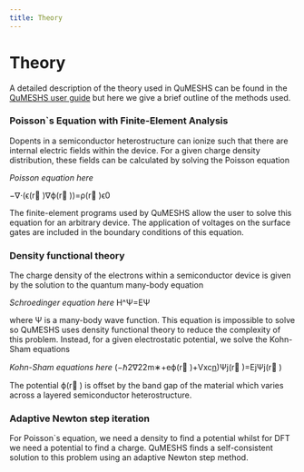 ```yaml
---
title: Theory
---
```


# Theory

A detailed description of the theory used in QuMESHS can be found
in the [QuMESHS user guide]() but here we give a brief outline of the
methods used.

### Poisson`s Equation with Finite-Element Analysis

Dopents in a semiconductor heterostructure can ionize such that there 
are internal electric fields within the device.  For a given charge 
density distribution, these fields can be calculated by solving the
Poisson equation

*Poisson equation here*

−∇⋅(ϵ(r⃗ )∇ϕ(r⃗ ))=ρ(r⃗ )ϵ0

The finite-element programs used by QuMESHS allow the user to solve 
this equation for an arbitrary device.  The application of voltages 
on the surface gates are included in the boundary conditions of this 
equation.

### Density functional theory

The charge density of the electrons within a semiconductor device is 
given by the solution to the quantum many-body equation

*Schroedinger equation here*
H^Ψ=EΨ

where Ψ is a many-body wave function.  This equation is impossible 
to solve so QuMESHS uses density functional theory to reduce the 
complexity of this problem.  Instead, for a given electrostatic 
potential, we solve the Kohn-Sham equations

*Kohn-Sham equations here*
(−ℏ2∇22m∗+eϕ(r⃗ )+Vxc[n](r⃗ ))Ψj(r⃗ )=EjΨj(r⃗ )

The potential ϕ(r⃗ ) is offset by the band gap of the material 
which varies across a layered semiconductor heterostructure.

### Adaptive Newton step iteration

For Poisson`s equation, we need a density to find a potential whilst 
for DFT we need a potential to find a charge. QuMESHS finds a 
self-consistent solution to this problem using an adaptive Newton step 
method.
